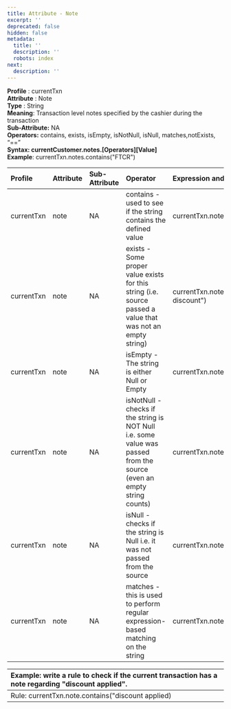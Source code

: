 ```yaml
---
title: Attribute - Note
excerpt: ''
deprecated: false
hidden: false
metadata:
  title: ''
  description: ''
  robots: index
next:
  description: ''
---
```

**Profile** : currentTxn\
**Attribute** : Note\
**Type** : String\
**Meaning**: Transaction level notes specified by the cashier during the transaction\
**Sub-Attribute:** NA\
**Operators:** contains, exists, isEmpty, isNotNull, isNull, matches,notExists, “==”\
**Syntax: currentCustomer.notes.[Operators][Value]**\
**Example**: currentTxn.notes.contains("FTCR")

| Profile    | Attribute | Sub-Attribute | Operator                                                                                                              | Expression and Example                      |
| :--------- | :-------- | :------------ | :-------------------------------------------------------------------------------------------------------------------- | :------------------------------------------ |
| currentTxn | note      | NA            | contains -  used to see if the string contains the defined value                                                      | currentTxn.notes.contains("FTCR")           |
| currentTxn | note      | NA            | exists - Some proper value exists for this string (i.e. source passed a value that was not an empty string)           | currentTxn.notes.exists("Special discount") |
| currentTxn | note      | NA            | isEmpty -  The string is either Null or Empty                                                                         | currentTxn.notes.isEmpty()                  |
| currentTxn | note      | NA            | isNotNull - checks if the string is NOT Null i.e. some value was passed from the source (even an empty string counts) | currentTxn.notes.isNotNull()                |
| currentTxn | note      | NA            | isNull - checks if the string is Null i.e. it was not passed from the source                                          | currentTxn.notes.isNull()                   |
| currentTxn | note      | NA            | matches - this is used to perform regular expression-based matching on the string                                     | currentTxn.notes.matches("Delay\*")         |

| Example: write a rule to check if the current transaction has a note regarding "discount applied". |
| :------------------------------------------------------------------------------------------------- |
| Rule: currentTxn.note.contains("discount applied)                                                  |
